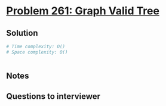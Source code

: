 # [Problem 261: Graph Valid Tree](https://leetcode.com/problems/graph-valid-tree/)

## Solution

```py
# Time complexity: O()
# Space complexity: O()



```

## Notes

## Questions to interviewer
